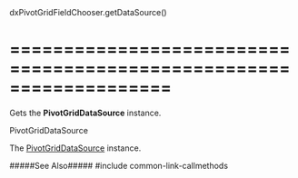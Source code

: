 <!--id-->dxPivotGridFieldChooser.getDataSource()<!--/id-->
===================================================================
===================================================================

<!--shortDescription-->
Gets the **PivotGridDataSource** instance.
<!--/shortDescription-->

<!--returnType-->PivotGridDataSource<!--/returnType-->
<!--returnDescription-->
The [PivotGridDataSource](/Documentation/ApiReference/Data_Layer/PivotGridDataSource/) instance.
<!--/returnDescription-->

<!--fullDescription-->
#####See Also#####
#include common-link-callmethods
<!--/fullDescription-->